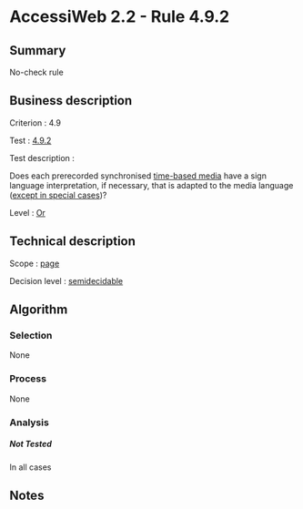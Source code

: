 # AccessiWeb 2.2 - Rule 4.9.2

## Summary

No-check rule

## Business description

Criterion : 4.9

Test :
[4.9.2](http://www.accessiweb.org/index.php/accessiweb-22-english-version.html#test-4-9-2)

Test description :

Does each prerecorded synchronised [time-based
media](http://www.accessiweb.org/index.php/glossary-76.html#mMediaTemp)
have a sign language interpretation, if necessary, that is adapted to
the media language ([except in special
cases](http://www.accessiweb.org/index.php/glossary-76.html#cpCrit4- "Special cases for criterion 4.9"))?

Level : [Or](/en/category/rules-design/accessiweb-11/level/or)

## Technical description

Scope : [page](/en/category/rules-design/accessiweb-11/scope/page)

Decision level :
[semidecidable](/en/category/rules-design/accessiweb-11/decision-level/semidecidable)

## Algorithm

### Selection

None

### Process

None

### Analysis

##### Not Tested

In all cases

## Notes


